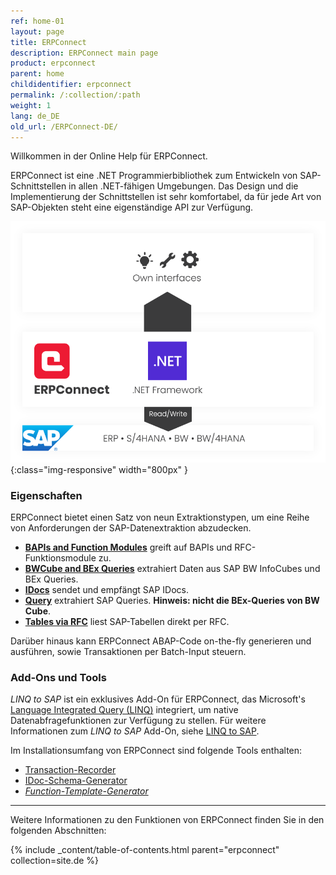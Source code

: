 ```yaml
---
ref: home-01
layout: page
title: ERPConnect
description: ERPConnect main page
product: erpconnect
parent: home
childidentifier: erpconnect
permalink: /:collection/:path
weight: 1
lang: de_DE
old_url: /ERPConnect-DE/
---
```


Willkommen in der Online Help für ERPConnect.

ERPConnect ist eine .NET Programmierbibliothek zum Entwickeln von SAP-Schnittstellen in allen .NET-fähigen Umgebungen.
Das Design und die Implementierung der Schnittstellen ist sehr komfortabel, da für jede Art von SAP-Objekten steht eine eigenständige API zur Verfügung.

![ERP-Connect](/img/content/erpconnect/architecture_erpconnect.png){:class="img-responsive" width="800px" }

### Eigenschaften

ERPConnect bietet einen Satz von neun Extraktionstypen, um eine Reihe von Anforderungen der SAP-Datenextraktion abzudecken.

- [**BAPIs and Function Modules**](./rfc-client-funktionen-und-bapis) greift auf BAPIs und RFC-Funktionsmodule zu.
- [**BWCube and BEx Queries**](./sap-bw) extrahiert Daten aus SAP BW InfoCubes und BEx Queries.
- [**IDocs**](./idocs-senden-und-empfangen) sendet und empfängt SAP IDocs.
- [**Query**](./sap-queries) extrahiert SAP Queries. **Hinweis: nicht die BEx-Queries von BW Cube**.
- [**Tables via RFC**](./spezialklassen/sap-tabellen-lesen-mit-der-readtable-klasse) liest SAP-Tabellen direkt per RFC.

Darüber hinaus kann ERPConnect ABAP-Code on-the-fly generieren und ausführen, sowie Transaktionen per Batch-Input steuern.

### Add-Ons und Tools

*LINQ to SAP* ist ein exklusives Add-On für ERPConnect, das Microsoft's [Language Integrated Query (LINQ)](https://docs.microsoft.com/de-de/dotnet/csharp/programming-guide/concepts/linq/) integriert, um native Datenabfragefunktionen zur Verfügung zu stellen. 
Für weitere Informationen zum *LINQ to SAP* Add-On, siehe [LINQ to SAP](./linq-to-sap).

Im Installationsumfang von ERPConnect sind folgende Tools enthalten:
- [Transaction-Recorder](./tools/transactionrecorder)
- [IDoc-Schema-Generator](./tools/idoc-schema-generator)
- [*Function-Template-Generator*](./tools/function-template-generator) 


*****
Weitere Informationen zu den Funktionen von ERPConnect finden Sie in den folgenden Abschnitten:

{% include _content/table-of-contents.html parent="erpconnect" collection=site.de %}